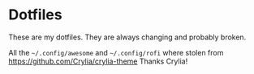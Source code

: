 # Dotfiles

These are my dotfiles. They are always changing and probably broken.

All the `~/.config/awesome` and `~/.config/rofi` where stolen from https://github.com/Crylia/crylia-theme
Thanks Crylia!
